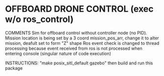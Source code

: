 # OFFBOARD DRONE CONTROL (exec w/o ros_control)

COMMENTS
Sim for offboard control without controller node (no PID).
Mission location is being set by a 3 coord mission_pos_arr, change it to alter mission, deafult set to form "Z" shape
Ros event check is changed to thread processing because event received from ros is not processed when entering console (singular nature of code execution) 

INSTRUCTIONS:
"make posix_sitl_default gazebo" then build and run this package

 